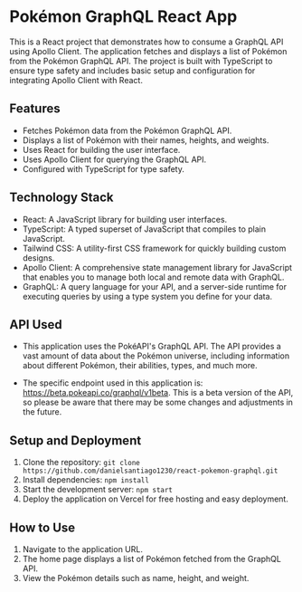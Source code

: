 # Pokémon GraphQL React App

This is a React project that demonstrates how to consume a GraphQL API using Apollo Client. The application fetches and displays a list of Pokémon from the Pokémon GraphQL API. The project is built with TypeScript to ensure type safety and includes basic setup and configuration for integrating Apollo Client with React.

## Features

- Fetches Pokémon data from the Pokémon GraphQL API.
- Displays a list of Pokémon with their names, heights, and weights.
- Uses React for building the user interface.
- Uses Apollo Client for querying the GraphQL API.
- Configured with TypeScript for type safety.

## Technology Stack

- React: A JavaScript library for building user interfaces.
- TypeScript: A typed superset of JavaScript that compiles to plain JavaScript.
- Tailwind CSS: A utility-first CSS framework for quickly building custom designs.
- Apollo Client: A comprehensive state management library for JavaScript that enables you to manage both local and remote data with GraphQL.
- GraphQL: A query language for your API, and a server-side runtime for executing queries by using a type system you define for your data.

## API Used
- This application uses the PokéAPI's GraphQL API. The API provides a vast amount of data about the Pokémon universe, including information about different Pokémon, their abilities, types, and much more.

- The specific endpoint used in this application is: https://beta.pokeapi.co/graphql/v1beta. This is a beta version of the API, so please be aware that there may be some changes and adjustments in the future.

## Setup and Deployment

1. Clone the repository: `git clone https://github.com/danielsantiago1230/react-pokemon-graphql.git`
2. Install dependencies: `npm install`
3. Start the development server: `npm start`
4. Deploy the application on Vercel for free hosting and easy deployment.

## How to Use

1. Navigate to the application URL.
2. The home page displays a list of Pokémon fetched from the GraphQL API.
3. View the Pokémon details such as name, height, and weight.